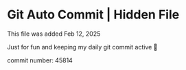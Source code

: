 # Git Auto Commit | Hidden File

This file was added Feb 12, 2025

Just for fun and keeping my daily git commit active 🤪

commit number: 45814
